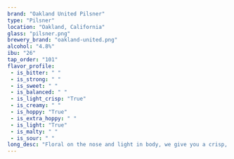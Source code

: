 ```yaml
---
brand: "Oakland United Pilsner"
type: "Pilsner"
location: "Oakland, California"
glass: "pilsner.png"
brewery_brand: "oakland-united.png"
alcohol: "4.8%"
ibu: "26"
tap_order: "101"
flavor_profile:
 - is_bitter: " "
 - is_strong: " "
 - is_sweet: " "
 - is_balanced: " "
 - is_light_crisp: "True"
 - is_creamy: " "
 - is_hoppy: "True"
 - is_extra_hoppy: " "
 - is_light: "True"
 - is_malty: " "
 - is_sour: " "
long_desc: "Floral on the nose and light in body, we give you a crisp, well-balanced lager that’s sure to please and pairs with everything from pizza to pate."
---
```

